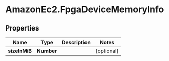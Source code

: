# AmazonEc2.FpgaDeviceMemoryInfo

## Properties

Name | Type | Description | Notes
------------ | ------------- | ------------- | -------------
**sizeInMiB** | **Number** |  | [optional] 


